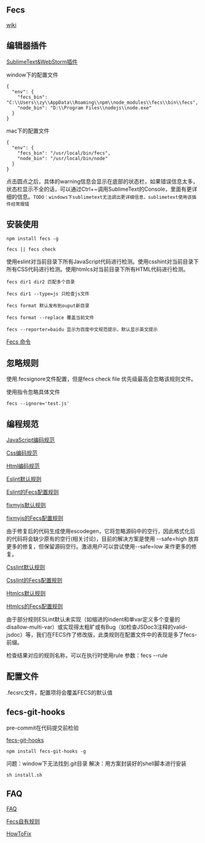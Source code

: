 Fecs
-----

[wiki](https://github.com/ecomfe/fecs/wiki)

编辑器插件
----------

[SublimeText&WebStorm插件](https://github.com/leeight/Baidu-FE-Code-Style)

window下的配置文件

```
{
  "env": {
    "fecs_bin": "C:\\Users\\zy\\AppData\\Roaming\\npm\\node_modules\\fecs\\bin\\fecs",
    "node_bin": "D:\\Program Files\\nodejs\\node.exe"
  }
}
```

mac下的配置文件
```
{
  "env": {
    "fecs_bin": "/usr/local/bin/fecs",
    "node_bin": "/usr/local/bin/node"
  }
}

```

点击圆点之后，具体的warning信息会显示在底部的状态栏，如果错误信息太多，状态栏显示不全的话，可以通过Ctrl+~调用SublimeText的Console，里面有更详细的信息。```TODO：windows下sublimetext无法调出更详细信息，sublimetext使用该插件经常报错```

安装使用
--------

```
npm install fecs -g
```

```
fecs || fecs check
```

使用eslint对当前目录下所有JavaScript代码进行检测。使用csshint对当前目录下所有CSS代码进行检测。使用htmlcs对当前目录下所有HTML代码进行检测。

```
fecs dir1 dir2 匹配多个目录
```

```
fecs dir1 --type=js 只检查js文件
```

```
fecs format 默认发布到ouput新目录

fecs format --replace 覆盖当前文件
```

```
fecs --reporter=baidu 显示为百度中文规范提示，默认显示英文提示
```

[Fecs 命令](https://github.com/ecomfe/fecs/wiki/CLI)

忽略规则
-------

使用.fecsignore文件配置，但是fecs check file 优先级最高会忽略该规则文件。

使用指令忽略具体文件
```
fecs --ignore='test.js'
```

编程规范
--------

[JavaScript编码规范](https://github.com/ecomfe/spec/blob/master/javascript-style-guide.md)

[Css编码规范](https://github.com/ecomfe/spec/blob/master/css-style-guide.md)

[Html编码规范](https://github.com/ecomfe/spec/blob/master/html-style-guide.md)

[Eslint默认规则](http://eslint.org/docs/rules/)

[Eslint的Fecs配置规则](https://github.com/ecomfe/fecs/blob/master/lib/js/eslint.yml)

[fixmyjs默认规则](http://jshint.com/docs/options/)

[fixmyjs的Fecs配置规则](https://github.com/ecomfe/fecs/blob/master/lib/js/jshint.yml)

由于修复后的代码生成使用escodegen，它将忽略源码中的空行，因此格式化后的代码将会缺少原有的空行(相关讨论)，目前的解决方案是使用 --safe=high 放弃更多的修复，但保留源码空行。激进用户可以尝试使用--safe=low 来作更多的修复。

[Csslint默认规则](https://github.com/ecomfe/node-csshint/blob/master/lib/config.js)

[Csslint的Fecs配置规则](https://github.com/ecomfe/fecs/blob/master/lib/css/csshint.yml)

[Htmlcs默认规则](https://github.com/ecomfe/htmlcs/blob/master/lib/default/htmlcsrc)

[Htmlcs的Fecs配置规则](https://github.com/ecomfe/fecs/blob/master/lib/html/htmlcs.yml)

由于部分规则ESLint默认未实现（如缩进的indent和单var定义多个变量的disallow-multi-var）或实现得太粗旷或有Bug（如检查JSDoc3注释的valid-jsdoc）等，我们在FECS作了修改版，此类规则在配置文件中的表现是多了fecs-前缀。

检查结果对应的规则名称，可以在执行时使用rule 参数：fecs --rule

配置文件
--------

.fecsrc文件，配置项将会覆盖FECS的默认值


fecs-git-hooks
--------------

pre-commit在代码提交前检验

[fecs-git-hooks](https://github.com/cxtom/fecs-git-hooks)

```
npm install fecs-git-hooks -g
```

问题：window下无法找到.git目录
解决：用方案封装好的shell脚本进行安装
```
sh install.sh
```

FAQ
----

[FAQ](https://github.com/ecomfe/fecs/wiki/FAQ)

[Fecs自有规则](https://github.com/ecomfe/fecs/wiki/FECSRules)

[HowToFix](https://github.com/ecomfe/fecs/wiki/HowToFix)
